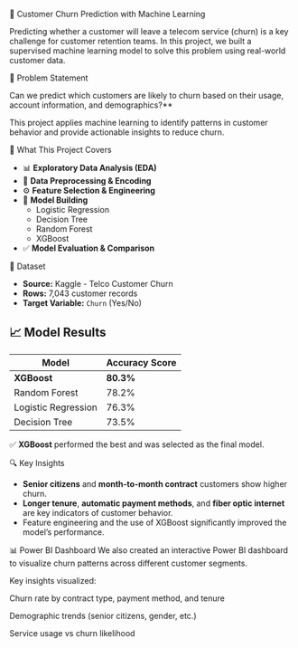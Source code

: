 💼 Customer Churn Prediction with Machine Learning

Predicting whether a customer will leave a telecom service (churn) is a key challenge for customer retention teams. In this project, we built a supervised machine learning model to solve this problem using real-world customer data.



📌 Problem Statement

Can we predict which customers are likely to churn based on their usage, account information, and demographics?**

This project applies machine learning to identify patterns in customer behavior and provide actionable insights to reduce churn.



 🧠 What This Project Covers

- 📊 **Exploratory Data Analysis (EDA)**
- 🧹 **Data Preprocessing & Encoding**
- ⚙️ **Feature Selection & Engineering**
- 🤖 **Model Building**
  - Logistic Regression  
  - Decision Tree  
  - Random Forest  
  - XGBoost
- ✅ **Model Evaluation & Comparison**



 📁 Dataset

- **Source:** Kaggle - Telco Customer Churn  
- **Rows:** 7,043 customer records  
- **Target Variable:** `Churn` (Yes/No)



## 📈 Model Results

| Model               | Accuracy Score |
|---------------------|----------------|
| **XGBoost**         | **80.3%**      |
| Random Forest       | 78.2%          |
| Logistic Regression | 76.3%          |
| Decision Tree       | 73.5%          |

✅ **XGBoost** performed the best and was selected as the final model.



 🔍 Key Insights

- **Senior citizens** and **month-to-month contract** customers show higher churn.
- **Longer tenure**, **automatic payment methods**, and **fiber optic internet** are key indicators of customer behavior.
- Feature engineering and the use of XGBoost significantly improved the model’s performance.

📊 Power BI Dashboard
We also created an interactive Power BI dashboard to visualize churn patterns across different customer segments.

Key insights visualized:

Churn rate by contract type, payment method, and tenure

Demographic trends (senior citizens, gender, etc.)

Service usage vs churn likelihood








